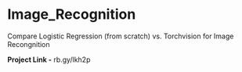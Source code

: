 # Image_Recognition
Compare Logistic Regression (from scratch) vs. Torchvision for Image Recongnition

**Project Link -** rb.gy/lkh2p
